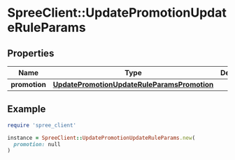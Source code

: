 # SpreeClient::UpdatePromotionUpdateRuleParams

## Properties

| Name | Type | Description | Notes |
| ---- | ---- | ----------- | ----- |
| **promotion** | [**UpdatePromotionUpdateRuleParamsPromotion**](UpdatePromotionUpdateRuleParamsPromotion.md) |  |  |

## Example

```ruby
require 'spree_client'

instance = SpreeClient::UpdatePromotionUpdateRuleParams.new(
  promotion: null
)
```

